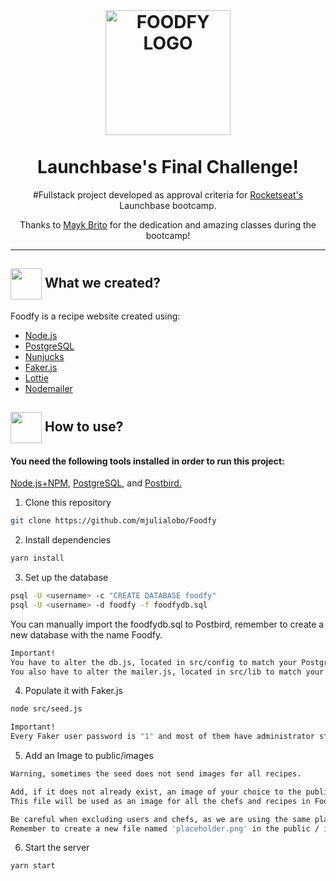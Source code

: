 <h1 align="center">
  <br>
  <br>
  <img src="https://github.com/luskafaria/foodfy/blob/master/public/assets/chef.png" alt="FOODFY LOGO" width="200">

<br>  
<br>
Launchbase's Final Challenge!
</h1>

<p align="center">#Fullstack project developed as approval criteria for <a href="https://rocketseat.com.br/">Rocketseat's </a> Launchbase bootcamp. </p>
<p align="center">Thanks to  <a href='https://github.com/maykbrito/'>Mayk Brito</a> for the dedication and amazing classes during the bootcamp!</p>

<hr />

<h2> <img src= "https://img.icons8.com/plasticine/2x/rocket.png" width="50https://github.com/nodemailer/nodemailerpx" height="50px" align="center"/> What we created? </h2>



<p> Foodfy is a recipe website created using:

- [Node.js](https://nodejs.org/en/) 
- [PostgreSQL](https://www.postgresql.org/)
- [Nunjucks](https://mozilla.github.io/nunjucks/)
- [Faker.js](https://github.com/marak/Faker.js/)
- [Lottie](https://github.com/airbnb/lottie-web)
- [Nodemailer](https://github.com/nodemailer/nodemailer)
  
<h2> <img src="https://i.dlpng.com/static/png/6577858_preview.png" width="50px" align="center"/> How to use? </h2>
   

 <h4> You need the following tools installed in order to run this project:</h4>
 <p> <a href="https://nodejs.org/en/"> Node.js+NPM</a>, <a href="https://www.postgresql.org/download/"> PostgreSQL</a>, and  <a href="https://www.electronjs.org/apps/postbird"> Postbird.</a> </p>


1. Clone this repository

  ```bash
  git clone https://github.com/mjulialobo/Foodfy
  ```


2. Install dependencies

 ```bash
 yarn install
  ```


3. Set up the database

  ```bash
  psql -U <username> -c "CREATE DATABASE foodfy"
  psql -U <username> -d foodfy -f foodfydb.sql
  ```

  You can manually import the foodfydb.sql to Postbird, remember to create a new database with the name Foodfy.

  ```bash
  Important!
  You have to alter the db.js, located in src/config to match your PostgreSQL settings.    
  You also have to alter the mailer.js, located in src/lib to match your Mailtrap settings.  
  ```

4. Populate it with Faker.js
  ```bash
  node src/seed.js
  ```
  ```bash
  Important!
  Every Faker user password is "1" and most of them have administrator status.   
  ```

5. Add an Image to public/images
  ```bash
  Warning, sometimes the seed does not send images for all recipes.
  ```
  ```bash
  Add, if it does not already exist, an image of your choice to the public / images folder and use the name 'placeholder.png'. 
  This file will be used as an image for all the chefs and recipes in Foodfy;
  ```
  ```bash
  Be careful when excluding users and chefs, as we are using the same placeholder for avatars and recipe images.
  Remember to create a new file named 'placeholder.png' in the public / images folder whenever you delete a chef or recipe.
  ```
6. Start the server

  ```bash
  yarn start
  ```
   